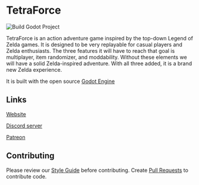 # TetraForce

![Build Godot Project](https://github.com/fornclake/TetraForce/workflows/Build%20Godot%20Project/badge.svg?branch=master)

TetraForce is an action adventure game inspired by the top-down Legend of Zelda games. It is designed to be very replayable for casual players and Zelda enthusiasts. The three features it will have to reach that goal is multiplayer, item randomizer, and moddability. Without these elements we will have a solid Zelda-inspired adventure. With all three added, it is a brand new Zelda experience.

It is built with the open source [Godot Engine](https://godotengine.org/)

## Links

[Website](https://tetraforce.io/)

[Discord server](https://discord.gg/cxTBVCZ)

[Patreon](https://www.patreon.com/tetraforce)

## Contributing

Please review our [Style Guide](https://github.com/fornclake/TetraForce/wiki/Style-Guide) before contributing.
Create [Pull Requests](https://opensource.com/article/19/7/create-pull-request-github) to contribute code.
